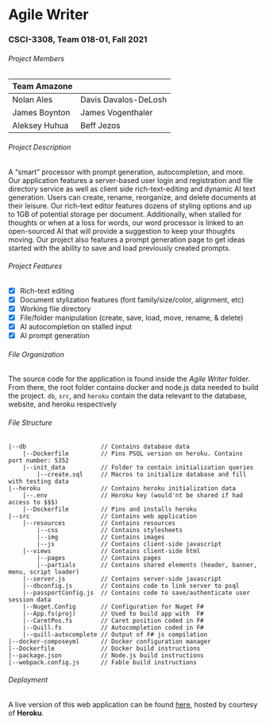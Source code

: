 # Agile Writer
### CSCI-3308, Team 018-01, Fall 2021
###### Project Members
| Team Amazone         |                      |
| -------------------- | -------------------- |
| Nolan Ales           | Davis Davalos-DeLosh |
| James Boynton        | James Vogenthaler    |
| Aleksey Huhua        | Beff Jezos           |
###### Project Description
A “smart” processor with prompt generation, autocompletion, and more. Our application features a server-based user login and registration and file directory service as well as client side rich-text-editing and dynamic AI text generation. Users can create, rename, reorganize, and delete documents at their leisure. Our rich-text editor features dozens of styling options and up to 1GB of potential storage per document. Additionally, when stalled for thoughts or when at a loss for words, our word processor is linked to an open-sourced AI that will provide a suggestion to keep your thoughts moving. Our project also features a prompt generation page to get ideas started with the ability to save and load previously created prompts.

###### Project Features
- [x] Rich-text editing
- [x] Document stylization features (font family/size/color, alignment, etc)
- [x] Working file directory
- [x] File/folder manipulation (create, save, load, move, rename, & delete)
- [x] AI autocompletion on stalled input
- [x] AI prompt generation

###### File Organization
The source code for the application is found inside the *Agile Writer* folder. From there, the root folder contains docker and node.js data needed to build the project. `db`, `src`, and `heroku` contain the data relevant to the database, website, and heroku respectively

###### File Structure
```
|--db                     // Contains database data
    |--Dockerfile         // Pins PSQL version on heroku. Contains port number: 5352
    |--init_data          // Folder to contain initialization queries
        |--create.sql     // Macros to initialize database and fill with testing data
|--heroku                 // Contains heroku initialization data
    |--.env               // Heroku key (would'nt be shared if had access to $$$)
    |--Dockerfile         // Pins and installs heroku
|--src                    // Contains web application
    |--resources          // Contains resources
        |--css            // Contains stylesheets
        |--img            // Contains images
        |--js             // Contains client-side javascript
    |--views              // Contains client-side html
        |--pages          // Contains pages
        |--partials       // Contains shared elements (header, banner, menu, script loader)
    |--server.js          // Contains server-side javascript
    |--dbconfig.js        // Contains code to link server to psql
    |--passportConfig.js  // Contains code to save/authenticate user session data
    |--Nuget.Config       // Configuration for Nuget F#
    |--App.fs(proj)       // Used to build app with  F#
    |--CaretPos.fs        // Caret position coded in F#
    |--Quill.fs           // Autocompletion coded in F#
    |--quill-autocomplete // Output of F# js compilation
|--docker-composeyml      // Docker configuration manager
|--Dockerfile             // Docker build instructions
|--package.json           // Node.js build instructions
|--webpack.config.js      // Fable build instructions
```

###### Deployment
A live version of this web application can be found [here](https://csci3308-018.herokuapp.com/Login), hosted by courtesy of **Heroku**.
